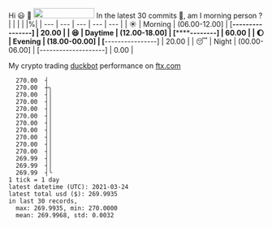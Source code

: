 Hi :smiley: :wave: <img src="https://jojoee.jojoee.com/api/utcnow" width="120" height="20">
In the latest 30 commits :bug:, am I morning person ? 
| | | | |%|
| --- | --- | --- | --- | --- |
| :sunny: | Morning | (06.00-12.00] | [****----------------] | 20.00 |
| :satisfied: | Daytime | (12.00-18.00] | [************--------] | 60.00 |
| :moon: | Evening | (18.00-00.00] | [****----------------] | 20.00 |
| :sleeping: | Night | (00.00-06.00] | [--------------------] | 0.00 |

My crypto trading [duckbot](https://github.com/jojoee/duckbot) performance on [ftx.com](https://ftx.com/#a=13144711)
```
  270.00  ┤
  270.00  ┼╮
  270.00  ┤│
  270.00  ┤│
  270.00  ┤│
  270.00  ┤│
  270.00  ┤│
  270.00  ┤│
  270.00  ┤│
  270.00  ┤│
  270.00  ┤│
  269.99  ┤│
  269.99  ┤│
  269.99  ┤╰
1 tick = 1 day
latest datetime (UTC): 2021-03-24
latest total usd ($): 269.9935
in last 30 records,
  max: 269.9935, min: 270.0000
  mean: 269.9968, std: 0.0032
``` 


